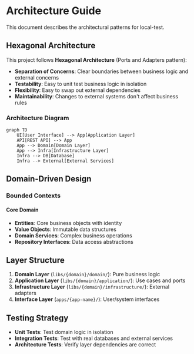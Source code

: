 # Architecture Guide

This document describes the architectural patterns for local-test.

## Hexagonal Architecture

This project follows **Hexagonal Architecture** (Ports and Adapters pattern):

- **Separation of Concerns**: Clear boundaries between business logic and external concerns
- **Testability**: Easy to unit test business logic in isolation
- **Flexibility**: Easy to swap out external dependencies
- **Maintainability**: Changes to external systems don't affect business rules

### Architecture Diagram

```mermaid
graph TD
    UI[User Interface] --> App[Application Layer]
    API[REST API] --> App
    App --> Domain[Domain Layer]
    App --> Infra[Infrastructure Layer]
    Infra --> DB[Database]
    Infra --> External[External Services]
```

## Domain-Driven Design

### Bounded Contexts

#### Core Domain

- **Entities**: Core business objects with identity
- **Value Objects**: Immutable data structures
- **Domain Services**: Complex business operations
- **Repository Interfaces**: Data access abstractions


## Layer Structure

1. **Domain Layer** (`libs/{domain}/domain/`): Pure business logic
2. **Application Layer** (`libs/{domain}/application/`): Use cases and ports
3. **Infrastructure Layer** (`libs/{domain}/infrastructure/`): External adapters
4. **Interface Layer** (`apps/{app-name}/`): User/system interfaces

## Testing Strategy

- **Unit Tests**: Test domain logic in isolation
- **Integration Tests**: Test with real databases and external services
- **Architecture Tests**: Verify layer dependencies are correct
